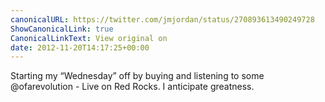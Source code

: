 ```yaml
---
canonicalURL: https://twitter.com/jmjordan/status/270893613490249728
ShowCanonicalLink: true
CanonicalLinkText: View original on
date: 2012-11-20T14:17:25+00:00
---
```

Starting my “Wednesday” off by buying and listening to some @ofarevolution - Live on Red Rocks. I anticipate greatness.